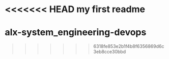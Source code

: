 <<<<<<< HEAD
my first readme
=======
# alx-system_engineering-devops
>>>>>>> 6318fe853e2b1f4b8f6356869d6c3eb8cce30bbd
